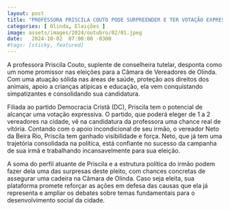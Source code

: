 ```yaml
---
layout: post
title: "PROFESSORA PRISCILA COUTO PODE SURPREENDER E TER VOTAÇÃO EXPRESSIVA EM OLINDA"
categories: [ Olinda, Eleições ]
image: assets/images/2024/outubro/02/01.jpeg
date:   2024-10-02  07:00:00 -0300
#tags: [sticky, featured]
---
```

A professora Priscila Couto, suplente de conselheira tutelar, desponta como um nome promissor nas eleições para a Câmara de Vereadores de Olinda. Com uma atuação sólida nas áreas de saúde, proteção aos direitos dos animais, apoio a crianças atípicas e educação, ela vem conquistando simpatizantes e consolidando sua candidatura.

Filiada ao partido Democracia Cristã (DC), Priscila tem o potencial de alcançar uma votação expressiva. O partido, que poderá eleger de 1 a 2 vereadores na cidade, vê na candidatura da professora uma chance real de vitória. Contando com o apoio incondicional de seu irmão, o vereador Neto da Beira Rio, Priscila tem ganhado visibilidade e força. Neto, que já tem uma trajetória consolidada na política, está confiante no sucesso da campanha de sua irmã e trabalhando incansavelmente para sua eleição.

A soma do perfil atuante de Priscila e a estrutura política do irmão podem fazer dela uma das surpresas deste pleito, com chances concretas de assegurar uma cadeira na Câmara de Olinda. Caso seja eleita, sua plataforma promete reforçar as ações em defesa das causas que ela já representa e ampliar os debates sobre temas fundamentais para o desenvolvimento social da cidade.

